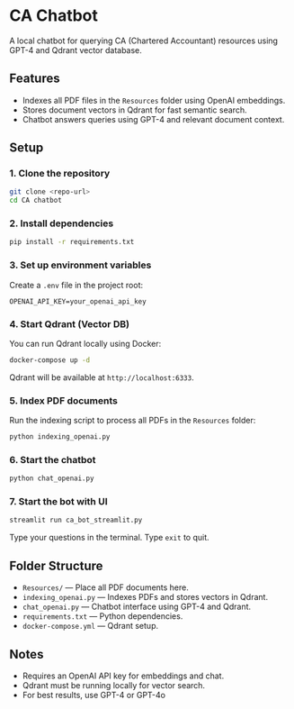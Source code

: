 # CA Chatbot

A local chatbot for querying CA (Chartered Accountant) resources using GPT-4 and Qdrant vector database.

## Features

- Indexes all PDF files in the `Resources` folder using OpenAI embeddings.
- Stores document vectors in Qdrant for fast semantic search.
- Chatbot answers queries using GPT-4 and relevant document context.

## Setup

### 1. Clone the repository

```sh
git clone <repo-url>
cd CA chatbot
```

### 2. Install dependencies

```sh
pip install -r requirements.txt
```

### 3. Set up environment variables

Create a `.env` file in the project root:

```
OPENAI_API_KEY=your_openai_api_key
```

### 4. Start Qdrant (Vector DB)

You can run Qdrant locally using Docker:

```sh
docker-compose up -d
```

Qdrant will be available at `http://localhost:6333`.

### 5. Index PDF documents

Run the indexing script to process all PDFs in the `Resources` folder:

```sh
python indexing_openai.py
```

### 6. Start the chatbot

```sh
python chat_openai.py
```

### 7. Start the bot with UI

```sh
streamlit run ca_bot_streamlit.py
```

Type your questions in the terminal. Type `exit` to quit.

## Folder Structure

- `Resources/` — Place all PDF documents here.
- `indexing_openai.py` — Indexes PDFs and stores vectors in Qdrant.
- `chat_openai.py` — Chatbot interface using GPT-4 and Qdrant.
- `requirements.txt` — Python dependencies.
- `docker-compose.yml` — Qdrant setup.

## Notes

- Requires an OpenAI API key for embeddings and chat.
- Qdrant must be running locally for vector search.
- For best results, use GPT-4 or GPT-4o